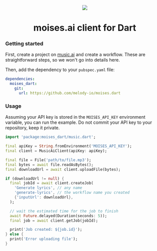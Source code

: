 <div align='center'>

![](https://studio.moises.ai/assets/images/moises-primary-logo-white.svg)

<h1> moises.ai client for Dart </h1>

</div>

### Getting started

First, create a project on [music.ai](https://music.ai/dash) and create a workflow. These are straightforward steps, so we won't go into details here.

Then, add the dependency to your `pubspec.yaml` file:

```yaml
dependencies:
  moises_dart:
    git:
      url: https://github.com/melody-io/moises.dart
```

### Usage

Assuming your API key is stored in the `MOISES_API_KEY` environment variable, you can run the example. Do not commit your API key to your repository, keep it private.

```dart
import 'package:moises_dart/music.dart';

final apiKey = String.fromEnvironment('MOISES_API_KEY');
final client = MusicAiClient(apiKey: apiKey);

final file = File('path/to/file.mp3');
final bytes = await file.readAsBytes();
final downloadUrl = await client.uploadFile(bytes);

if (downloadUrl != null) {
  final jobId = await client.createJob(
    'Generate lyrics', // any name
    'generate-lyrics', // the workflow name you created
    {'inputUrl': downloadUrl},
  );

  // wait the estimated time for the job to finish
  await Future.delayed(Duration(seconds: 5));
  final job = await client.getJob(jobId);

  print('Job created: ${job.id}');
} else {
  print('Error uploading file');
}
```
